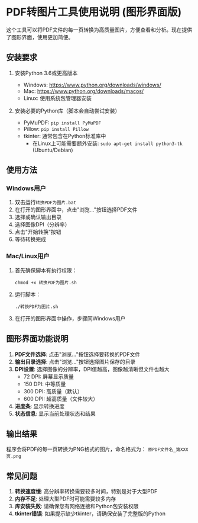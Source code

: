 # PDF转图片工具使用说明 (图形界面版)

这个工具可以将PDF文件的每一页转换为高质量图片，方便查看和分析。现在提供了图形界面，使用更加简便。

## 安装要求

1. 安装Python 3.6或更高版本
   - Windows: https://www.python.org/downloads/windows/
   - Mac: https://www.python.org/downloads/macos/
   - Linux: 使用系统包管理器安装

2. 安装必要的Python库（脚本会自动尝试安装）
   - PyMuPDF: `pip install PyMuPDF`
   - Pillow: `pip install Pillow`
   - tkinter: 通常包含在Python标准库中
     - 在Linux上可能需要额外安装: `sudo apt-get install python3-tk` (Ubuntu/Debian)

## 使用方法

### Windows用户

1. 双击运行`转换PDF为图片.bat`
2. 在打开的图形界面中，点击"浏览..."按钮选择PDF文件
3. 选择或确认输出目录
4. 选择图像DPI（分辨率）
5. 点击"开始转换"按钮
6. 等待转换完成

### Mac/Linux用户

1. 首先确保脚本有执行权限：
   ```
   chmod +x 转换PDF为图片.sh
   ```
2. 运行脚本：
   ```
   ./转换PDF为图片.sh
   ```
3. 在打开的图形界面中操作，步骤同Windows用户

## 图形界面功能说明

1. **PDF文件选择**: 点击"浏览..."按钮选择要转换的PDF文件
2. **输出目录选择**: 点击"浏览..."按钮选择图片保存的目录
3. **DPI设置**: 选择图像的分辨率，DPI值越高，图像越清晰但文件也越大
   - 72 DPI: 屏幕显示质量
   - 150 DPI: 中等质量
   - 300 DPI: 高质量（默认）
   - 600 DPI: 超高质量（文件较大）
4. **进度条**: 显示转换进度
5. **状态信息**: 显示当前处理状态和结果

## 输出结果

程序会将PDF的每一页转换为PNG格式的图片，命名格式为：
`原PDF文件名_第XXX页.png`

## 常见问题

1. **转换速度慢**: 高分辨率转换需要较多时间，特别是对于大型PDF
2. **内存不足**: 处理大型PDF时可能需要较多内存
3. **库安装失败**: 请确保您有网络连接和Python包安装权限
4. **tkinter错误**: 如果提示缺少tkinter，请确保安装了完整版的Python
